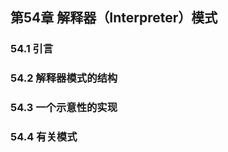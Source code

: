 ## 第54章 解释器（Interpreter）模式



### 54.1 引言



### 54.2 解释器模式的结构



### 54.3 一个示意性的实现



### 54.4 有关模式



